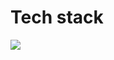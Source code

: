 # **Tech stack**

[![](https://skillicons.dev/icons?i=react,typescript,nodejs,docker,postgres)](https://skillicons.dev)
